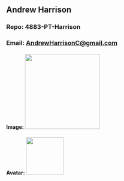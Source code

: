 ## Andrew Harrison
### Repo: 4883-PT-Harrison
### Email: AndrewHarrisonC@gmail.com
#### Image: <img src="xSp3WTt.jpeg" width="200">
#### Avatar: <img src="https://i.pinimg.com/originals/86/e0/9f/86e09f7328ffd9d45ab319cc0b3e7c9d.png" width="100">
